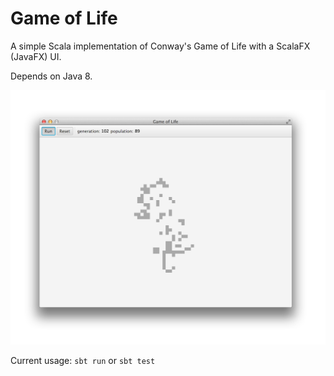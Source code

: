 # Game of Life
A simple Scala implementation of Conway's Game of Life with a ScalaFX (JavaFX) UI.

Depends on Java 8.

![screenshot](src/main/resources/images/screenshot.png)

Current usage:
`sbt run` or `sbt test`

